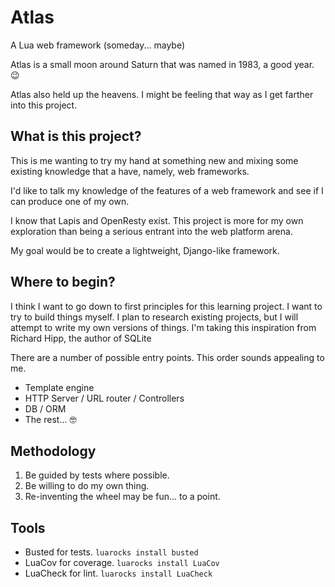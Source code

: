 # Atlas

A Lua web framework (someday... maybe)

Atlas is a small moon around Saturn
that was named in 1983, a good year. 😉

Atlas also held up the heavens.
I might be feeling that way
as I get farther into this project.

## What is this project?

This is me wanting to try my hand at something new
and mixing some existing knowledge
that a have, namely, web frameworks.

I'd like to talk my knowledge of the features
of a web framework
and see if I can produce one of my own.

I know that Lapis and OpenResty exist.
This project is more for my own exploration
than being a serious entrant
into the web platform arena.

My goal would be to create a lightweight, Django-like framework.

## Where to begin?

I think I want to go down to first principles
for this learning project.
I want to try to build things myself.
I plan to research existing projects,
but I will attempt to write my own versions
of things.
I'm taking this inspiration from Richard Hipp,
the author of SQLite

There are a number of possible entry points.
This order sounds appealing to me.

* Template engine
* HTTP Server / URL router / Controllers
* DB / ORM
* The rest... 🤓

## Methodology

1. Be guided by tests where possible.
2. Be willing to do my own thing.
3. Re-inventing the wheel may be fun... to a point.

## Tools

* Busted for tests. `luarocks install busted`
* LuaCov for coverage. `luarocks install LuaCov`
* LuaCheck for lint. `luarocks install LuaCheck`
